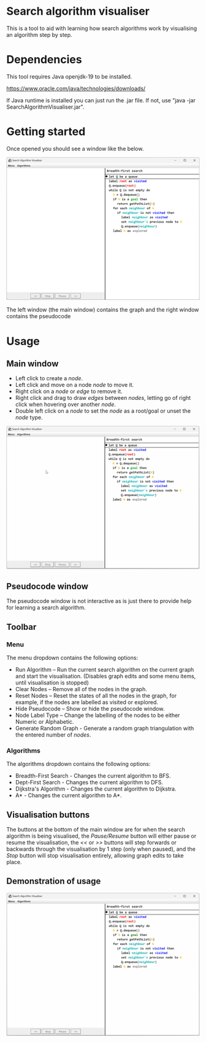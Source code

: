 # Search algorithm visualiser
This is a tool to aid with learning how search algorithms work by visualising an algorithm step by step.

# Dependencies
This tool requires Java openjdk-19 to be installed.

https://www.oracle.com/java/technologies/downloads/

If Java runtime is installed you can just run the .jar file. If not, use "java -jar SearchAlgorithmVisualiser.jar".

# Getting started
Once opened you should see a window like the below.

![image](StartWindow.png)

The left window (the main window) contains the graph and the right window contains the pseudocode

# Usage
## Main window
- Left click to create a _node_.
- Left click and move on a node _node_ to move it.
- Right click on a _node_ or _edge_ to remove it.
- Right click and drag to draw _edges_ between _nodes_, letting go of right click when hovering over another _node_.
- Double left click on a _node_ to set the _node_ as a root/goal or unset the _node_ type.

![image](MainWindowActions.gif)

## Pseudocode window
The pseudocode window is not interactive as is just there to provide help for learning a search algorithm.

## Toolbar
### Menu
The menu dropdown contains the following options:
- Run Algorithm – Run the current search algorithm on the current graph and start the visualisation. (Disables graph edits and some menu items, until visualisation is stopped)
- Clear Nodes – Remove all of the nodes in the graph.
- Reset Nodes – Reset the states of all the nodes in the graph, for example, if the nodes are labelled as visited or explored.
- Hide Pseudocode – Show or hide the pseudocode window.
- Node Label Type – Change the labelling of the nodes to be either Numeric or Alphabetic.
- Generate Random Graph - Generate a random graph triangulation with the entered number of _nodes_.

### Algorithms
The algorithms dropdown contains the following options:
- Breadth-First Search - Changes the current algorithm to BFS.
- Dept-First Search - Changes the current algorithm to DFS.
- Dijkstra's Algorithm - Changes the current algorithm to Dijkstra.
- A* - Changes the current algorithm to A*.

## Visualisation buttons
The buttons at the bottom of the main window are for when the search algorithm is being visualised, the _Pause/Resume_ button will either pause or resume the visualisation, the _<<_ or _>>_ buttons will step forwards or backwards through the visualisation by 1 step (only when paused), and the _Stop_ button will stop visualisation entirely, allowing graph edits to take place.

## Demonstration of usage
![image](DemonstrationOfUsage.gif)
